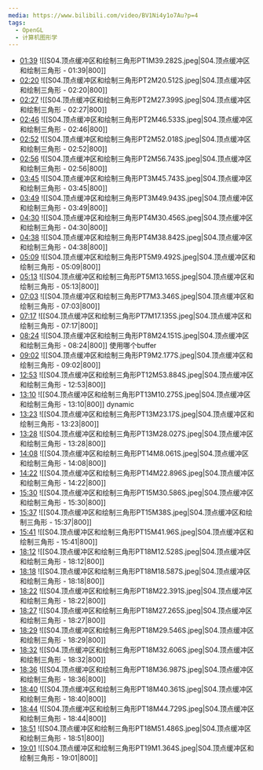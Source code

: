 ```yaml
---
media: https://www.bilibili.com/video/BV1Ni4y1o7Au?p=4
tags:
  - OpenGL
  - 计算机图形学
---
```


- [01:39](https://www.bilibili.com/video/BV1Ni4y1o7Au?p=4&t=99.281769#t=01:39.28) ![[S04.顶点缓冲区和绘制三角形PT1M39.282S.jpeg|S04.顶点缓冲区和绘制三角形 - 01:39|800]] 
- [02:20](https://www.bilibili.com/video/BV1Ni4y1o7Au?p=4&t=140.512483#t=02:20.51) ![[S04.顶点缓冲区和绘制三角形PT2M20.512S.jpeg|S04.顶点缓冲区和绘制三角形 - 02:20|800]] 
- [02:27](https://www.bilibili.com/video/BV1Ni4y1o7Au?p=4&t=147.399328#t=02:27.40) ![[S04.顶点缓冲区和绘制三角形PT2M27.399S.jpeg|S04.顶点缓冲区和绘制三角形 - 02:27|800]] 
- [02:46](https://www.bilibili.com/video/BV1Ni4y1o7Au?p=4&t=166.532796#t=02:46.53) ![[S04.顶点缓冲区和绘制三角形PT2M46.533S.jpeg|S04.顶点缓冲区和绘制三角形 - 02:46|800]] 
- [02:52](https://www.bilibili.com/video/BV1Ni4y1o7Au?p=4&t=172.01782#t=02:52.02) ![[S04.顶点缓冲区和绘制三角形PT2M52.018S.jpeg|S04.顶点缓冲区和绘制三角形 - 02:52|800]] 
- [02:56](https://www.bilibili.com/video/BV1Ni4y1o7Au?p=4&t=176.743186#t=02:56.74) ![[S04.顶点缓冲区和绘制三角形PT2M56.743S.jpeg|S04.顶点缓冲区和绘制三角形 - 02:56|800]] 
- [03:45](https://www.bilibili.com/video/BV1Ni4y1o7Au?p=4&t=225.743319#t=03:45.74) ![[S04.顶点缓冲区和绘制三角形PT3M45.743S.jpeg|S04.顶点缓冲区和绘制三角形 - 03:45|800]] 
- [03:49](https://www.bilibili.com/video/BV1Ni4y1o7Au?p=4&t=229.942774#t=03:49.94) ![[S04.顶点缓冲区和绘制三角形PT3M49.943S.jpeg|S04.顶点缓冲区和绘制三角形 - 03:49|800]] 
- [04:30](https://www.bilibili.com/video/BV1Ni4y1o7Au?p=4&t=270.456046#t=04:30.46) ![[S04.顶点缓冲区和绘制三角形PT4M30.456S.jpeg|S04.顶点缓冲区和绘制三角形 - 04:30|800]] 
- [04:38](https://www.bilibili.com/video/BV1Ni4y1o7Au?p=4&t=278.842042#t=04:38.84) ![[S04.顶点缓冲区和绘制三角形PT4M38.842S.jpeg|S04.顶点缓冲区和绘制三角形 - 04:38|800]] 
- [05:09](https://www.bilibili.com/video/BV1Ni4y1o7Au?p=4&t=309.491527#t=05:09.49) ![[S04.顶点缓冲区和绘制三角形PT5M9.492S.jpeg|S04.顶点缓冲区和绘制三角形 - 05:09|800]] 
- [05:13](https://www.bilibili.com/video/BV1Ni4y1o7Au?p=4&t=313.164587#t=05:13.16) ![[S04.顶点缓冲区和绘制三角形PT5M13.165S.jpeg|S04.顶点缓冲区和绘制三角形 - 05:13|800]] 
- [07:03](https://www.bilibili.com/video/BV1Ni4y1o7Au?p=4&t=423.345509#t=07:03.35) ![[S04.顶点缓冲区和绘制三角形PT7M3.346S.jpeg|S04.顶点缓冲区和绘制三角形 - 07:03|800]] 
- [07:17](https://www.bilibili.com/video/BV1Ni4y1o7Au?p=4&t=437.134948#t=07:17.13) ![[S04.顶点缓冲区和绘制三角形PT7M17.135S.jpeg|S04.顶点缓冲区和绘制三角形 - 07:17|800]] 
- [08:24](https://www.bilibili.com/video/BV1Ni4y1o7Au?p=4&t=504.150535#t=08:24.15) ![[S04.顶点缓冲区和绘制三角形PT8M24.151S.jpeg|S04.顶点缓冲区和绘制三角形 - 08:24|800]] 使用哪个buffer
- [09:02](https://www.bilibili.com/video/BV1Ni4y1o7Au?p=4&t=542.176962#t=09:02.18) ![[S04.顶点缓冲区和绘制三角形PT9M2.177S.jpeg|S04.顶点缓冲区和绘制三角形 - 09:02|800]] 
- [12:53](https://www.bilibili.com/video/BV1Ni4y1o7Au?p=4&t=773.883877#t=12:53.88) ![[S04.顶点缓冲区和绘制三角形PT12M53.884S.jpeg|S04.顶点缓冲区和绘制三角形 - 12:53|800]] 
- [13:10](https://www.bilibili.com/video/BV1Ni4y1o7Au?p=4&t=790.275082#t=13:10.28) ![[S04.顶点缓冲区和绘制三角形PT13M10.275S.jpeg|S04.顶点缓冲区和绘制三角形 - 13:10|800]] dynamic
- [13:23](https://www.bilibili.com/video/BV1Ni4y1o7Au?p=4&t=803.170455#t=13:23.17) ![[S04.顶点缓冲区和绘制三角形PT13M23.17S.jpeg|S04.顶点缓冲区和绘制三角形 - 13:23|800]] 
- [13:28](https://www.bilibili.com/video/BV1Ni4y1o7Au?p=4&t=808.027378#t=13:28.03) ![[S04.顶点缓冲区和绘制三角形PT13M28.027S.jpeg|S04.顶点缓冲区和绘制三角形 - 13:28|800]] 
- [14:08](https://www.bilibili.com/video/BV1Ni4y1o7Au?p=4&t=848.061323#t=14:08.06) ![[S04.顶点缓冲区和绘制三角形PT14M8.061S.jpeg|S04.顶点缓冲区和绘制三角形 - 14:08|800]] 
- [14:22](https://www.bilibili.com/video/BV1Ni4y1o7Au?p=4&t=862.895637#t=14:22.90) ![[S04.顶点缓冲区和绘制三角形PT14M22.896S.jpeg|S04.顶点缓冲区和绘制三角形 - 14:22|800]] 
- [15:30](https://www.bilibili.com/video/BV1Ni4y1o7Au?p=4&t=930.585935#t=15:30.59) ![[S04.顶点缓冲区和绘制三角形PT15M30.586S.jpeg|S04.顶点缓冲区和绘制三角形 - 15:30|800]] 
- [15:37](https://www.bilibili.com/video/BV1Ni4y1o7Au?p=4&t=937.999863#t=15:38.00) ![[S04.顶点缓冲区和绘制三角形PT15M38S.jpeg|S04.顶点缓冲区和绘制三角形 - 15:37|800]] 
- [15:41](https://www.bilibili.com/video/BV1Ni4y1o7Au?p=4&t=941.959942#t=15:41.96) ![[S04.顶点缓冲区和绘制三角形PT15M41.96S.jpeg|S04.顶点缓冲区和绘制三角形 - 15:41|800]] 
- [18:12](https://www.bilibili.com/video/BV1Ni4y1o7Au?p=4&t=1092.528382#t=18:12.53) ![[S04.顶点缓冲区和绘制三角形PT18M12.528S.jpeg|S04.顶点缓冲区和绘制三角形 - 18:12|800]] 
- [18:18](https://www.bilibili.com/video/BV1Ni4y1o7Au?p=4&t=1098.586671#t=18:18.59) ![[S04.顶点缓冲区和绘制三角形PT18M18.587S.jpeg|S04.顶点缓冲区和绘制三角形 - 18:18|800]] 
- [18:22](https://www.bilibili.com/video/BV1Ni4y1o7Au?p=4&t=1102.39078#t=18:22.39) ![[S04.顶点缓冲区和绘制三角形PT18M22.391S.jpeg|S04.顶点缓冲区和绘制三角形 - 18:22|800]] 
- [18:27](https://www.bilibili.com/video/BV1Ni4y1o7Au?p=4&t=1107.264643#t=18:27.26) ![[S04.顶点缓冲区和绘制三角形PT18M27.265S.jpeg|S04.顶点缓冲区和绘制三角形 - 18:27|800]] 
- [18:29](https://www.bilibili.com/video/BV1Ni4y1o7Au?p=4&t=1109.546106#t=18:29.55) ![[S04.顶点缓冲区和绘制三角形PT18M29.546S.jpeg|S04.顶点缓冲区和绘制三角形 - 18:29|800]] 
- [18:32](https://www.bilibili.com/video/BV1Ni4y1o7Au?p=4&t=1112.606115#t=18:32.61) ![[S04.顶点缓冲区和绘制三角形PT18M32.606S.jpeg|S04.顶点缓冲区和绘制三角形 - 18:32|800]] 
- [18:36](https://www.bilibili.com/video/BV1Ni4y1o7Au?p=4&t=1116.986563#t=18:36.99) ![[S04.顶点缓冲区和绘制三角形PT18M36.987S.jpeg|S04.顶点缓冲区和绘制三角形 - 18:36|800]] 
- [18:40](https://www.bilibili.com/video/BV1Ni4y1o7Au?p=4&t=1120.360863#t=18:40.36) ![[S04.顶点缓冲区和绘制三角形PT18M40.361S.jpeg|S04.顶点缓冲区和绘制三角形 - 18:40|800]] 
- [18:44](https://www.bilibili.com/video/BV1Ni4y1o7Au?p=4&t=1124.728752#t=18:44.73) ![[S04.顶点缓冲区和绘制三角形PT18M44.729S.jpeg|S04.顶点缓冲区和绘制三角形 - 18:44|800]] 
- [18:51](https://www.bilibili.com/video/BV1Ni4y1o7Au?p=4&t=1131.486091#t=18:51.49) ![[S04.顶点缓冲区和绘制三角形PT18M51.486S.jpeg|S04.顶点缓冲区和绘制三角形 - 18:51|800]] 
- [19:01](https://www.bilibili.com/video/BV1Ni4y1o7Au?p=4&t=1141.36369#t=19:01.36) ![[S04.顶点缓冲区和绘制三角形PT19M1.364S.jpeg|S04.顶点缓冲区和绘制三角形 - 19:01|800]] 